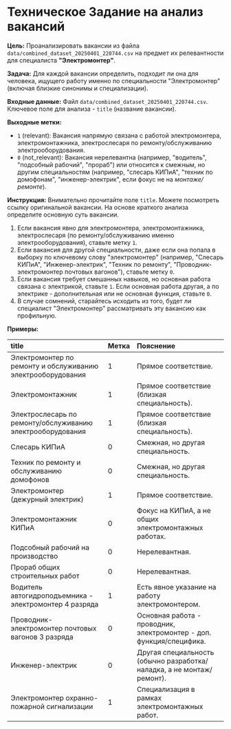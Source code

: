 # Техническое Задание на анализ вакансий

**Цель:** Проанализировать вакансии из файла `data/combined_dataset_20250401_220744.csv` на предмет их релевантности для специалиста **"Электромонтер"**.

**Задача:** Для каждой вакансии определить, подходит ли она для человека, ищущего работу именно по специальности "Электромонтер" (включая близкие синонимы и специализации).

**Входные данные:** Файл `data/combined_dataset_20250401_220744.csv`. Ключевое поле для анализа - `title` (название вакансии).

**Выходные метки:**
*   `1` (relevant): Вакансия напрямую связана с работой электромонтера, электромонтажника, электрослесаря по ремонту/обслуживанию электрооборудования.
*   `0` (not_relevant): Вакансия нерелевантна (например, "водитель", "подсобный рабочий", "прораб") или относится к смежным, но другим специальностям (например, "слесарь КИПиА", "техник по домофонам", "инженер-электрик", если фокус не на *монтаже/ремонте*).

**Инструкция:**
Внимательно прочитайте поле `title`. Можете посмотреть ссылку оригинальной вакансии. На основе краткого анализа определите основную суть вакансии.
1.  Если вакансия явно для электромонтера, электромонтажника, электрослесаря (по ремонту/обслуживанию именно электрооборудования), ставьте метку `1`.
2.  Если вакансия для другой специальности, даже если она попала в выборку по ключевому слову "электромонтер" (например, "Слесарь КИПиА", "Инженер-электрик", "Техник по ремонту", "Проводник-электромонтер почтовых вагонов"), ставьте метку `0`.
3.  Если вакансия требует смешанных навыков, но основная работа связана с электрикой, ставьте `1`. Если основная работа другая, а по электрике - дополнительная или не основная функция, ставьте `0`.
4.  В случае сомнений, старайтесь исходить из того, будет ли специалист "Электромонтер" рассматривать эту вакансию как профильную.

**Примеры:**

| title                                                                              | Метка | Пояснение                                                                 |
| :--------------------------------------------------------------------------------- | :---- | :------------------------------------------------------------------------ |
| Электромонтер по ремонту и обслуживанию электрооборудования                     | 1     | Прямое соответствие.                                                      |
| Электромонтажник                                                                   | 1     | Прямое соответствие (близкая специальность).                             |
| Электрослесарь по ремонту/обслуживанию электрооборудования                       | 1     | Прямое соответствие (близкая специальность).                             |
| Слесарь КИПиА                                                                      | 0     | Смежная, но другая специальность.                                         |
| Техник по ремонту и обслуживанию домофонов                                        | 0     | Смежная, но другая специальность.                                         |
| Электромонтер (дежурный электрик)                                                 | 1     | Прямое соответствие.                                                      |
| Электромонтажник КИПиА                                                             | 0     | Фокус на КИПиА, а не общих электромонтажных работах.                   |
| Подсобный рабочий на производство                                                  | 0     | Нерелевантная.                                                            |
| Прораб общих строительных работ                                                    | 0     | Нерелевантная.                                                            |
| Водитель автогидроподъемника - электромонтер 4 разряда                             | 1     | Есть явное указание на работу электромонтером.                             |
| Проводник-электромонтер почтовых вагонов 3 разряда                              | 0     | Основная работа - проводник, электромонтер - доп. функция/специфика.     |
| Инженер-электрик                                                               | 0     | Другая специальность (обычно разработка/наладка, а не монтаж/ремонт).   |
| Электромонтер охранно-пожарной сигнализации                                      | 1     | Специализация в рамках электромонтажных работ.                            |